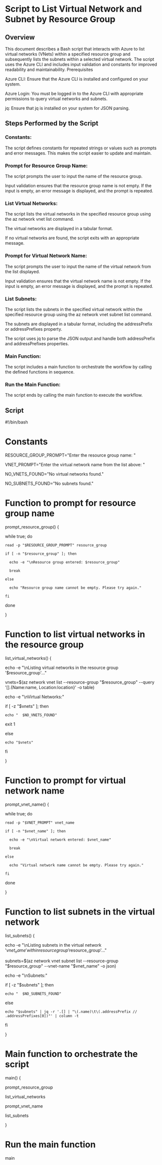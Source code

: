 # Script to List Virtual Network and Subnet by Resource Group

## Overview

This document describes a Bash script that interacts with Azure to list virtual networks (VNets) within a specified resource group and subsequently lists the subnets within a selected virtual network. The script uses the Azure CLI and includes input validation and constants for improved readability and maintainability.
Prerequisites

Azure CLI: Ensure that the Azure CLI is installed and configured on your system.

Azure Login: You must be logged in to the Azure CLI with appropriate permissions to query virtual networks and subnets.

jq: Ensure that jq is installed on your system for JSON parsing.

## Steps Performed by the Script

### Constants:

The script defines constants for repeated strings or values such as prompts and error messages. This makes the script easier to update and maintain.

### Prompt for Resource Group Name:

The script prompts the user to input the name of the resource group.

Input validation ensures that the resource group name is not empty. If the input is empty, an error message is displayed, and the prompt is repeated.

### List Virtual Networks:

The script lists the virtual networks in the specified resource group using the az network vnet list command.

The virtual networks are displayed in a tabular format.

If no virtual networks are found, the script exits with an appropriate message.

### Prompt for Virtual Network Name:

The script prompts the user to input the name of the virtual network from the list displayed.

Input validation ensures that the virtual network name is not empty. If the input is empty, an error message is displayed, and the prompt is repeated.

### List Subnets:

The script lists the subnets in the specified virtual network within the specified resource group using the az network vnet subnet list command.

The subnets are displayed in a tabular format, including the addressPrefix or addressPrefixes property.

The script uses jq to parse the JSON output and handle both addressPrefix and addressPrefixes properties.

### Main Function:

The script includes a main function to orchestrate the workflow by calling the defined functions in sequence.

### Run the Main Function:

The script ends by calling the main function to execute the workflow.

## Script


#!/bin/bash


# Constants

RESOURCE_GROUP_PROMPT="Enter the resource group name: "

VNET_PROMPT="Enter the virtual network name from the list above: "

NO_VNETS_FOUND="No virtual networks found."

NO_SUBNETS_FOUND="No subnets found."


# Function to prompt for resource group name

prompt_resource_group() {

  while true; do
  
    read -p "$RESOURCE_GROUP_PROMPT" resource_group
    
    if [ -n "$resource_group" ]; then
    
      echo -e "\nResource group entered: $resource_group"
      
      break
    
    else
    
      echo "Resource group name cannot be empty. Please try again."
    
    fi
  
  done

}


# Function to list virtual networks in the resource group

list_virtual_networks() {

  echo -e "\nListing virtual networks in the resource group '$resource_group'..."
  
  vnets=$(az network vnet list --resource-group "$resource_group" --query '[].{Name:name, Location:location}' -o table)
  
  echo -e "\nVirtual Networks:"
  
  if [ -z "$vnets" ]; then
  
    echo "  $NO_VNETS_FOUND"


   exit 1
 
  else
  
    echo "$vnets"
  
  fi

}


# Function to prompt for virtual network name

prompt_vnet_name() {

  while true; do
  
    read -p "$VNET_PROMPT" vnet_name
    
    if [ -n "$vnet_name" ]; then
    
      echo -e "\nVirtual network entered: $vnet_name"
      
      break
    
    else
    
      echo "Virtual network name cannot be empty. Please try again."
    
    fi
  
  done

}


# Function to list subnets in the virtual network

list_subnets() {

  echo -e "\nListing subnets in the virtual network '$vnet_name' within resource group '$resource_group'..."
  
  subnets=$(az network vnet subnet list --resource-group "$resource_group" --vnet-name "$vnet_name" -o json)
  
  echo -e "\nSubnets:"
  
  if [ -z "$subnets" ]; then
  
    echo "  $NO_SUBNETS_FOUND"
  
  else
  
    echo "$subnets" | jq -r '.[] | "\(.name)\t\(.addressPrefix // .addressPrefixes[0])"' | column -t
  
  fi

}


# Main function to orchestrate the script

main() {

  prompt_resource_group
  
  list_virtual_networks
  
  prompt_vnet_name
  
  list_subnets

}


# Run the main function

main























